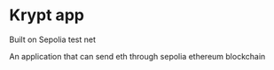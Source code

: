 # Krypt app

Built on Sepolia test net

An application that can send eth through sepolia ethereum blockchain
